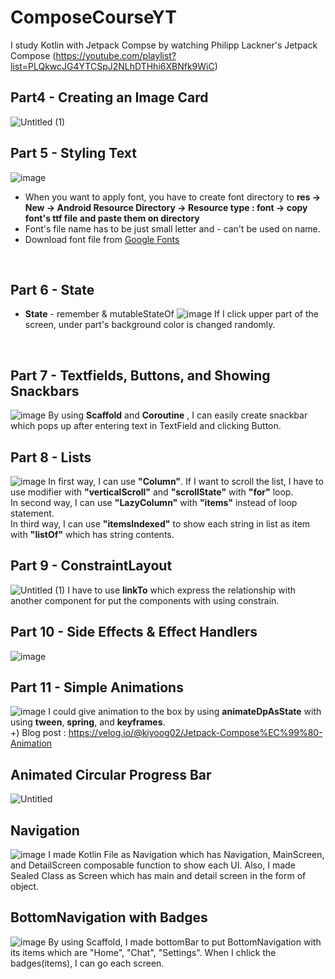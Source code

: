 # ComposeCourseYT
I study Kotlin with Jetpack Compse by watching  Philipp Lackner's Jetpack Compose (https://youtube.com/playlist?list=PLQkwcJG4YTCSpJ2NLhDTHhi6XBNfk9WiC)
<br>

## Part4 - Creating an Image Card
![Untitled (1)](https://user-images.githubusercontent.com/52899340/135005754-bbded908-0c04-4fd6-ac30-924dd177aa27.png)
<br>

## Part 5 - Styling Text
![image](https://user-images.githubusercontent.com/52899340/135008281-2b9d3986-8b56-413a-a0ea-ccb783af26fd.png)
- When you want to apply font, you have to create font directory to __res -> New -> Android Resource Directory -> Resource type : font -> copy font's ttf file and paste them on directory__
- Font's file name has to be just small letter and - can't be used on name.
- Download font file from [Google Fonts](https://fonts.google.com/)
<br>

## Part 6 - State
- **State** - remember & mutableStateOf
![image](https://user-images.githubusercontent.com/52899340/135186612-36c8a650-5138-4d5f-9698-ce29f7eb9937.png)
If I click upper part of the screen, under part's background color is changed randomly.
<br>

## Part 7 - Textfields, Buttons, and Showing Snackbars
![image](https://user-images.githubusercontent.com/52899340/135391747-158783a7-9000-4f35-8666-5edbaf7228c5.png)
By using **Scaffold** and **Coroutine** , I can easily create snackbar which pops up after entering text in TextField and clicking Button.
<br>

## Part 8 - Lists
![image](https://user-images.githubusercontent.com/52899340/135551136-5debdd94-3412-423d-9433-82221549baf5.png)
In first way, I can use **"Column"**. If I want to scroll the list, I have to use modifier with **"verticalScroll"** and **"scrollState"** with **"for"** loop. <br>
In second way, I can use **"LazyColumn"** with **"items"** instead of loop statement. <br>
In third way, I can use **"itemsIndexed"** to show each string in list as item with **"listOf"** which has string contents.
<br>

## Part 9 - ConstraintLayout
![Untitled (1)](https://user-images.githubusercontent.com/52899340/135755204-6870a63f-0cfd-42bf-ae9f-9b21d1b8d3b2.png)
I have to use **linkTo** which express the relationship with another component for put the components with using constrain.
<br>

## Part 10 - Side Effects & Effect Handlers
![image](https://user-images.githubusercontent.com/52899340/136043667-986b4aff-52c7-42d8-9455-196a85b4ebbb.png)
<br>

## Part 11 - Simple Animations
![image](https://user-images.githubusercontent.com/52899340/136043699-0f6504f1-b83d-4a9f-ae65-ce097b47602c.png)
I could give animation to the box by using **animateDpAsState** with using **tween**, **spring**, and **keyframes**.  
+) Blog post : https://velog.io/@kiyoog02/Jetpack-Compose%EC%99%80-Animation
<br>

## Animated Circular Progress Bar
![Untitled](https://user-images.githubusercontent.com/52899340/136124713-7fdbaa42-5c93-4c09-b11d-a3299b484aac.png)
<br>

## Navigation
![image](https://user-images.githubusercontent.com/52899340/136579638-6a5d7d4e-4f4d-4c4f-a8f0-d925061db400.png)
I made Kotlin File as Navigation which has Navigation, MainScreen, and DetailScreen composable function to show each UI.
Also, I made Sealed Class as Screen which has main and detail screen in the form of object.

## BottomNavigation with Badges
![image](https://user-images.githubusercontent.com/52899340/136818759-610bfae7-eebc-4811-8e66-f9aa417a6075.png)
By using Scaffold, I made bottomBar to put BottomNavigation with its items which are "Home", "Chat", "Settings".
When I chlick the badges(items), I can go each screen.

